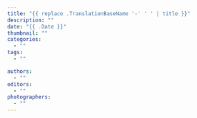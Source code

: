 ```yaml
---
title: "{{ replace .TranslationBaseName '-' ' ' | title }}"
description: ""
date: "{{ .Date }}"
thumbnail: ""
categories:
  - ""
tags:
  - ""

authors:
  - ""
editors:
  - ""
photographers:
  - ""
---
```

